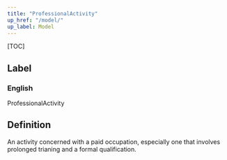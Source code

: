 ```yaml
---
title: "ProfessionalActivity"
up_href: "/model/"
up_label: Model
---
```


[TOC]

## Label

### English
ProfessionalActivity


## Definition
An activity concerned with a paid occupation, especially one that involves prolonged trianing and a formal qualification.  


    
